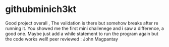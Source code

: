# githubminich3kt



Good project overall , The validation is there but somehow breaks after re running it. You showed me the first mini challenege and i saw a difference, a good one. Maybe just add a while statement to run the program again but the code works well! 
peer reviewed : John Magpantay
